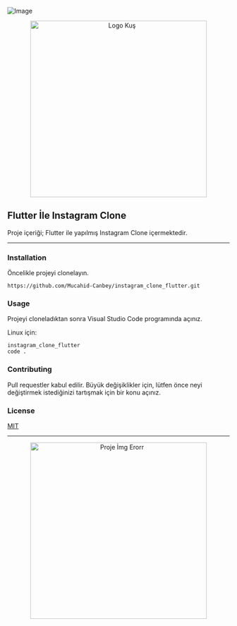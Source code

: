 ![Image](assets/image/1.png)



<center>
<img src= assets/image/2.png
alt="Logo Kuş" width="400" /></a>
</center>

## Flutter İle Instagram Clone 


Proje içeriği; Flutter ile yapılmış Instagram Clone içermektedir.

---


### Installation

Öncelikle projeyi clonelayın.

```
https://github.com/Mucahid-Canbey/instagram_clone_flutter.git
```

### Usage
Projeyi cloneladıktan sonra Visual Studio Code programında açınız.

Linux için:
```
instagram_clone_flutter
code .
```
### Contributing
Pull requestler kabul edilir. Büyük değişiklikler için, lütfen önce neyi değiştirmek istediğinizi tartışmak için bir konu açınız.

### License
[MIT](https://choosealicense.com/licenses/mit/)



<hr>


<center>

<img src= https://media1.giphy.com/media/RKtYlpeh97sptSUFds/giphy.gif
alt="Proje İmg Erorr" width="400" /></a>

</center>